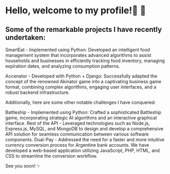 # Hello, welcome to my profile!👋 🌱

## Some of the remarkable projects I have recently undertaken:

SmartEat - Implemented using Python: Developed an intelligent food management system that incorporates advanced algorithms to assist households and businesses in efficiently tracking food inventory, managing expiration dates, and analyzing consumption patterns.

Accenator - Developed with Python + Django: Successfully adapted the concept of the renowned Akinator game into a captivating business game format, combining complex algorithms, engaging user interfaces, and a robust backend infrastructure.

Additionally, here are some other notable challenges I have conquered:

Battleship - Implemented using Python: Crafted a sophisticated Battleship game, incorporating strategic AI algorithms and an interactive graphical interface.
Rest of the API - Leveraged technologies such as Node.js, Express.js, MySQL, and MongoDB to design and develop a comprehensive API solution for seamless communication between various software components.
Dual-Pay - Addressed the need for a faster and more intuitive currency conversion process for Argentine bank accounts. We have developed a web-based application utilizing JavaScript, PHP, HTML, and CSS to streamline the conversion workflow.

See you soon! :sparkles:


